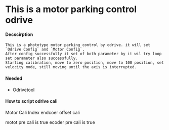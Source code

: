 # This is a motor parking control odrive 

#### Decscirption
```
This is a phototype motor parking control by odrive. it will set `Odrive Config` and `Motor Config`.
After config successfully it set of both parameter by it wil try loop set parameter also successfully.
Starting calibration, move to zero position, move to 100 position, set velocity mode, still moving until the axis is interrupted.
```

#### Needed
* Odrivetool


#### How to script odrive cali
Motor Cali
Index
endcoer offset cali

motot pre cali is true
ecoder pre cali is true